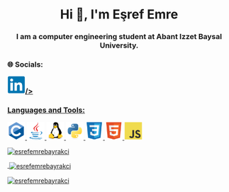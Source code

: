 
<h1 align="center">Hi 👋, I'm Eşref Emre</h1>
<h3 align="center">I am a computer engineering student at Abant Izzet Baysal University. </h3>



<h3 align="left">

🌐 Socials:

<a href="https://www.linkedin.com/in/e%C5%9Fref-emre-bayrakc%C4%B1-0a0525286/" target="_blank"> <img src="https://raw.githubusercontent.com/devicons/devicon/master/icons/linkedin/linkedin-original.svg"  width="40" height="40">/>
</h3>
<p align="left">
</p>

<h3 align="left">
  
  Languages and Tools:

  
  </h3>
<p 
  align="left">   <img src="https://raw.githubusercontent.com/devicons/devicon/master/icons/c/c-original.svg" alt="c" width="40" height="40"/>   <img src="https://raw.githubusercontent.com/devicons/devicon/master/icons/java/java-original.svg" alt="java" width="40" height="40"/> <img src="https://raw.githubusercontent.com/devicons/devicon/master/icons/linux/linux-original.svg" alt="linux" width="40" height="40"/>  <img src="https://raw.githubusercontent.com/devicons/devicon/master/icons/python/python-original.svg" alt="python" width="40" height="40"/> 
<img  src="https://raw.githubusercontent.com/devicons/devicon/master/icons/css3/css3-original.svg" alt="css3" width="40" height="40"/>
<img  src="https://raw.githubusercontent.com/devicons/devicon/master/icons/html5/html5-original.svg" alt="html5" width="40" height="40"/>
<img  src="https://raw.githubusercontent.com/devicons/devicon/master/icons/javascript/javascript-original.svg" alt="javascript" width="40" height="40"/>
  

</p>

<p><img align="center" src="https://github-readme-stats.vercel.app/api/top-langs?username=esrefemrebayrakci&show_icons=true&locale=en&layout=compact" alt="esrefemrebayrakci" /></p>

<p>&nbsp;<img align="center" src="https://github-readme-stats.vercel.app/api?username=esrefemrebayrakci&show_icons=true&locale=en" alt="esrefemrebayrakci" /></p>

<p><img align="center" src="https://github-readme-streak-stats.herokuapp.com/?user=esrefemrebayrakci&" alt="esrefemrebayrakci" /></p>
